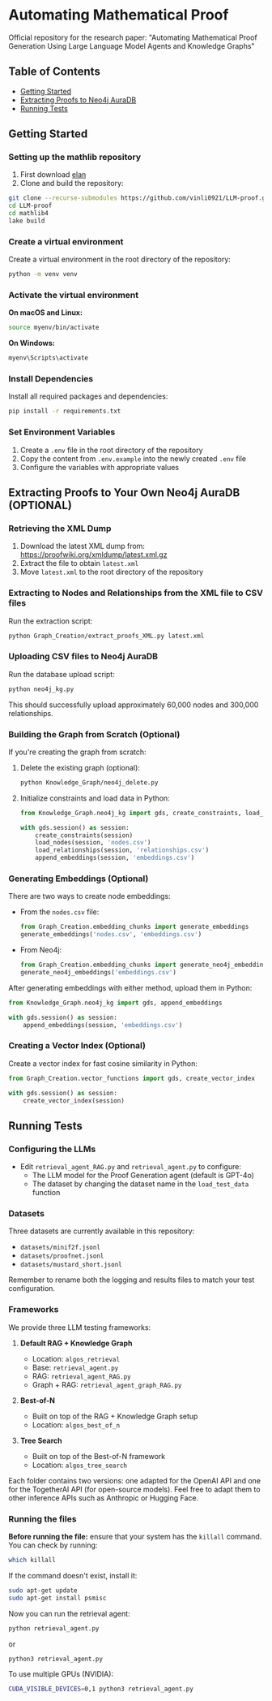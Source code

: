 # Automating Mathematical Proof

Official repository for the research paper: "Automating Mathematical Proof Generation Using Large Language Model
Agents and Knowledge Graphs"

## Table of Contents
- [Getting Started](#getting-started)
- [Extracting Proofs to Neo4j AuraDB](#extracting-proofs-to-your-own-neo4j-auradb-optional)
- [Running Tests](#running-tests)

## Getting Started

### Setting up the mathlib repository
1. First download [elan](https://github.com/leanprover/elan)
2. Clone and build the repository:
```bash
git clone --recurse-submodules https://github.com/vinli0921/LLM-proof.git
cd LLM-proof
cd mathlib4
lake build
```

### Create a virtual environment
Create a virtual environment in the root directory of the repository:
```bash
python -m venv venv
```

### Activate the virtual environment

**On macOS and Linux:**
```bash
source myenv/bin/activate
```

**On Windows:**
```bash
myenv\Scripts\activate
```

### Install Dependencies
Install all required packages and dependencies:
```bash
pip install -r requirements.txt
```

### Set Environment Variables
1. Create a `.env` file in the root directory of the repository
2. Copy the content from `.env.example` into the newly created `.env` file
3. Configure the variables with appropriate values

## Extracting Proofs to Your Own Neo4j AuraDB (OPTIONAL)

### Retrieving the XML Dump
1. Download the latest XML dump from: https://proofwiki.org/xmldump/latest.xml.gz
2. Extract the file to obtain `latest.xml`
3. Move `latest.xml` to the root directory of the repository

### Extracting to Nodes and Relationships from the XML file to CSV files
Run the extraction script:
```bash
python Graph_Creation/extract_proofs_XML.py latest.xml
```

### Uploading CSV files to Neo4j AuraDB
Run the database upload script:
```bash
python neo4j_kg.py
```
This should successfully upload approximately 60,000 nodes and 300,000 relationships.

### Building the Graph from Scratch (Optional)
If you're creating the graph from scratch:

1. Delete the existing graph (optional):

   ```bash
   python Knowledge_Graph/neo4j_delete.py
   ```

2. Initialize constraints and load data in Python:

   ```python
   from Knowledge_Graph.neo4j_kg import gds, create_constraints, load_nodes, load_relationships, append_embeddings

   with gds.session() as session:
       create_constraints(session)
       load_nodes(session, 'nodes.csv')
       load_relationships(session, 'relationships.csv')
       append_embeddings(session, 'embeddings.csv')
   ```

### Generating Embeddings (Optional)
There are two ways to create node embeddings:

- From the `nodes.csv` file:

   ```python
   from Graph_Creation.embedding_chunks import generate_embeddings
   generate_embeddings('nodes.csv', 'embeddings.csv')
   ```

- From Neo4j:

   ```python
   from Graph_Creation.embedding_chunks import generate_neo4j_embeddings
   generate_neo4j_embeddings('embeddings.csv')
   ```

After generating embeddings with either method, upload them in Python:

```python
from Knowledge_Graph.neo4j_kg import gds, append_embeddings

with gds.session() as session:
    append_embeddings(session, 'embeddings.csv')
```

### Creating a Vector Index (Optional)
Create a vector index for fast cosine similarity in Python:

```python
from Graph_Creation.vector_functions import gds, create_vector_index

with gds.session() as session:
    create_vector_index(session)
```

## Running Tests

### Configuring the LLMs
- Edit `retrieval_agent_RAG.py` and `retrieval_agent.py` to configure:
  - The LLM model for the Proof Generation agent (default is GPT-4o)
  - The dataset by changing the dataset name in the `load_test_data` function

### Datasets
Three datasets are currently available in this repository:
- `datasets/minif2f.jsonl`
- `datasets/proofnet.jsonl`
- `datasets/mustard_short.jsonl`

Remember to rename both the logging and results files to match your test configuration.

### Frameworks
We provide three LLM testing frameworks:

1. **Default RAG + Knowledge Graph**
   - Location: `algos_retrieval`
   - Base: `retrieval_agent.py`
   - RAG: `retrieval_agent_RAG.py`
   - Graph + RAG: `retrieval_agent_graph_RAG.py`

2. **Best-of-N**
   - Built on top of the RAG + Knowledge Graph setup
   - Location: `algos_best_of_n`

3. **Tree Search**
   - Built on top of the Best-of-N framework
   - Location: `algos_tree_search`

Each folder contains two versions: one adapted for the OpenAI API and one for the TogetherAI API (for open-source models). Feel free to adapt them to other inference APIs such as Anthropic or Hugging Face.

### Running the files
**Before running the file:** ensure that your system has the `killall` command.
You can check by running:
```bash
which killall
```

If the command doesn't exist, install it:
```bash
sudo apt-get update
sudo apt-get install psmisc
```

Now you can run the retrieval agent:
```bash
python retrieval_agent.py
```
or
```bash
python3 retrieval_agent.py
```

To use multiple GPUs (NVIDIA):
```bash
CUDA_VISIBLE_DEVICES=0,1 python3 retrieval_agent.py
```